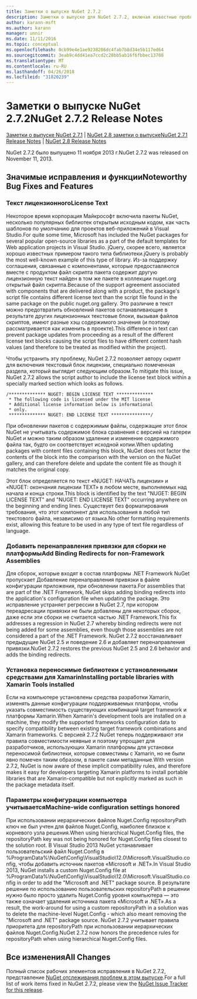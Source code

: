 ```yaml
---
title: Заметки о выпуске NuGet 2.7.2
description: Заметки о выпуске для NuGet 2.7.2, включая известные проблемы, исправленные ошибки, добавленные функции и DCR.
author: karann-msft
ms.author: karann
manager: unnir
ms.date: 11/11/2016
ms.topic: conceptual
ms.openlocfilehash: 0cb99e4e1ae9238286dc4fab7b8d34e5b117ed64
ms.sourcegitcommit: 3eab9c4dd41ea7ccd2c28bb5ab16f6fbbec13708
ms.translationtype: MT
ms.contentlocale: ru-RU
ms.lasthandoff: 04/26/2018
ms.locfileid: "31820239"
---
```

# <a name="nuget-272-release-notes"></a><span data-ttu-id="17ce6-103">Заметки о выпуске NuGet 2.7.2</span><span class="sxs-lookup"><span data-stu-id="17ce6-103">NuGet 2.7.2 Release Notes</span></span>

<span data-ttu-id="17ce6-104">[Заметки о выпуске NuGet 2.7.1](../release-notes/nuget-2.7.1.md) | [NuGet 2.8 заметки о выпуске](../release-notes/nuget-2.8.md)</span><span class="sxs-lookup"><span data-stu-id="17ce6-104">[NuGet 2.7.1 Release Notes](../release-notes/nuget-2.7.1.md) | [NuGet 2.8 Release Notes](../release-notes/nuget-2.8.md)</span></span>

<span data-ttu-id="17ce6-105">NuGet 2.7.2 было выпущено 11 ноября 2013 г.</span><span class="sxs-lookup"><span data-stu-id="17ce6-105">NuGet 2.7.2 was released on November 11, 2013.</span></span>

## <a name="noteworthy-bug-fixes-and-features"></a><span data-ttu-id="17ce6-106">Значимые исправления и функции</span><span class="sxs-lookup"><span data-stu-id="17ce6-106">Noteworthy Bug Fixes and Features</span></span>

### <a name="license-text"></a><span data-ttu-id="17ce6-107">Текст лицензионного</span><span class="sxs-lookup"><span data-stu-id="17ce6-107">License Text</span></span>
<span data-ttu-id="17ce6-108">Некоторое время корпорация Майкрософт включила пакеты NuGet, несколько популярных библиотек открытым исходным кодом, как часть шаблонов по умолчанию для проектов веб-приложений в Visual Studio.</span><span class="sxs-lookup"><span data-stu-id="17ce6-108">For quite some time, Microsoft has included the NuGet packages for several popular open-source libraries as a part of the default templates for Web application projects in Visual Studio.</span></span> <span data-ttu-id="17ce6-109">jQuery, скорее всего, является хорошо известных примером такого типа библиотеки.</span><span class="sxs-lookup"><span data-stu-id="17ce6-109">jQuery is probably the most well-known example of this type of library.</span></span> <span data-ttu-id="17ce6-110">Из-за поддержку соглашения, связанные с компонентами, которые предоставляются вместе с продуктом файл скрипта пакета содержит другую лицензионную текст найден в том же пакете в коллекции nuget.org открытый файл скрипта.</span><span class="sxs-lookup"><span data-stu-id="17ce6-110">Because of the support agreement associated with components that are delivered along with a product, the package's script file contains different license text than the script file found in the same package on the public nuget.org gallery.</span></span> <span data-ttu-id="17ce6-111">Это различие в текст можно предотвратить обновлений пакетов останавливающие в результате других лицензионных текстовые блоки, вызывая файлов скриптов, имеют разные хэш содержимого значения (и поэтому рассматривается как изменить в проекте).</span><span class="sxs-lookup"><span data-stu-id="17ce6-111">This difference in text can prevent package updates from proceeding as a result of the different license text blocks causing the script files to have different content hash values (and therefore to be treated as modified within the project).</span></span>

<span data-ttu-id="17ce6-112">Чтобы устранить эту проблему, NuGet 2.7.2 позволяет автору скрипт для включения текстовый блок лицензии, специально помеченная раздела, который выглядит следующим образом.</span><span class="sxs-lookup"><span data-stu-id="17ce6-112">To mitigate this issue, NuGet 2.7.2 allows the script author to include the license text block within a specially marked section which looks as follows.</span></span>

    /************** NUGET: BEGIN LICENSE TEXT **************
     * The following code is licensed under the MIT license
     * Additional license information below is informational
     * only.
     ************** NUGET: END LICENSE TEXT ***************/

<span data-ttu-id="17ce6-113">При обновлении пакетов с содержимым файлы, содержащие этот блок NuGet не учитывать содержимое блока сравнения с версией на галереи NuGet и можно таким образом удаление и изменение содержимого файла так, будто он соответствует исходной копии.</span><span class="sxs-lookup"><span data-stu-id="17ce6-113">When updating packages with content files containing this block, NuGet does not factor the contents of the block into the comparison with the version on the NuGet gallery, and can therefore delete and update the content file as though it matches the original copy.</span></span>

<span data-ttu-id="17ce6-114">Этот блок определяется по текст «NUGET: НАЧАТЬ лицензии» и «NUGET: окончания лицензии TEXT» в любом месте, выполняемых над начала и конца строки.</span><span class="sxs-lookup"><span data-stu-id="17ce6-114">This block is identified by the text "NUGET: BEGIN LICENSE TEXT" and "NUGET: END LICENSE TEXT" occurring anywhere on the beginning and ending lines.</span></span>  <span data-ttu-id="17ce6-115">Существует без форматирования требования, что этот компонент для использования в любой тип текстового файла, независимо от языка.</span><span class="sxs-lookup"><span data-stu-id="17ce6-115">No other formatting requirements exist, allowing this feature to be used in any type of text file regardless of language.</span></span>

### <a name="add-binding-redirects-for-non-framework-assemblies"></a><span data-ttu-id="17ce6-116">Добавить перенаправления привязки для сборки не платформы</span><span class="sxs-lookup"><span data-stu-id="17ce6-116">Add Binding Redirects for non-Framework Assemblies</span></span>
<span data-ttu-id="17ce6-117">Для сборок, которые входят в состав платформы .NET Framework NuGet пропускает Добавление перенаправления привязки в файле конфигурации приложения, при обновлении пакета.</span><span class="sxs-lookup"><span data-stu-id="17ce6-117">For assemblies that are part of the .NET Framework, NuGet skips adding binding redirects into the application's configuration file when updating the package.</span></span> <span data-ttu-id="17ce6-118">Это исправление устраняет регрессии в NuGet 2.7, при котором переадресации привязки не были добавлены для некоторых сборок, даже если эти сборки не считается частью .NET Framework.</span><span class="sxs-lookup"><span data-stu-id="17ce6-118">This fix addresses a regression in NuGet 2.7 whereby binding redirects were not being added for some assemblies, even though those assemblies are not considered a part of the .NET Framework.</span></span> <span data-ttu-id="17ce6-119">NuGet 2.7.2 восстанавливает предыдущие NuGet 2.5 и поведение 2.6 и добавляет перенаправления привязки.</span><span class="sxs-lookup"><span data-stu-id="17ce6-119">NuGet 2.7.2 restores the previous NuGet 2.5 and 2.6 behavior and adds the binding redirects.</span></span>

### <a name="installing-portable-libraries-with-xamarin-tools-installed"></a><span data-ttu-id="17ce6-120">Установка переносимые библиотеки с установленными средствами для Xamarin</span><span class="sxs-lookup"><span data-stu-id="17ce6-120">Installing portable libraries with Xamarin Tools installed</span></span>
<span data-ttu-id="17ce6-121">Если на компьютере установлены средства разработки Xamarin, изменять данные конфигурации поддерживаемых платформ, чтобы указать совместимость существующих комбинаций target framework и платформы Xamarin.</span><span class="sxs-lookup"><span data-stu-id="17ce6-121">When Xamarin's development tools are installed on a machine, they modify the supported frameworks configuration data to specify compatibility between existing target framework combinations and Xamarin frameworks.</span></span> <span data-ttu-id="17ce6-122">С версией 2.7.2 NuGet теперь поддерживают эти правила совместимости неявные и поэтому упрощает для разработчиков, использующих Xamarin платформы для установки переносимой библиотеки, которые совместимы с Xamarin, но не были явно помечен таким образом, в пакете сами метаданные.</span><span class="sxs-lookup"><span data-stu-id="17ce6-122">With version 2.7.2, NuGet is now aware of these implicit compatibility rules, and therefore makes it easy for developers targeting Xamarin platforms to install portable libraries that are Xamarin-compatible but not explicitly marked as such in the package metadata itself.</span></span>

### <a name="machine-wide-configuration-settings-honored"></a><span data-ttu-id="17ce6-123">Параметры конфигурации компьютера учитывается</span><span class="sxs-lookup"><span data-stu-id="17ce6-123">Machine-wide configuration settings honored</span></span>
<span data-ttu-id="17ce6-124">При использовании иерархических файлов Nuget.Config repositoryPath ключ не был учтен для файлов Nuget.Config, наиболее близкое к корневого узла решения.</span><span class="sxs-lookup"><span data-stu-id="17ce6-124">When using hierarchical Nuget.Config files, the repositoryPath key was not being honored for Nuget.Config files closest to the solution root.</span></span> <span data-ttu-id="17ce6-125">В Visual Studio 2013 NuGet устанавливает пользовательский файл Nuget.Config в %ProgramData%\NuGet\Config\VisualStudio\12.0\Microsoft.VisualStudio.config, чтобы добавить источник пакетов «Microsoft и .NET».</span><span class="sxs-lookup"><span data-stu-id="17ce6-125">In Visual Studio 2013, NuGet installs a custom Nuget.Config file at %ProgramData%\NuGet\Config\VisualStudio\12.0\Microsoft.VisualStudio.config in order to add the "Microsoft and .NET" package source.</span></span> <span data-ttu-id="17ce6-126">В результате решение по использованию пользовательских repositoryPath в решении нужно было просто удалить Nuget.Config уровня компьютера — это также означает удаления источника пакета «Microsoft и .NET».</span><span class="sxs-lookup"><span data-stu-id="17ce6-126">As a result, the work-around for using a custom repositoryPath in a solution was to delete the machine-level Nuget.Config - which also meant removing the "Microsoft and .NET" package source.</span></span> <span data-ttu-id="17ce6-127">NuGet 2.7.2 учитывает правила приоритета для repositoryPath при использовании иерархических файлов Nuget.Config.</span><span class="sxs-lookup"><span data-stu-id="17ce6-127">NuGet 2.7.2 now honors the precedence rules for repositoryPath when using hierarchical Nuget.Config files.</span></span>

## <a name="all-changes"></a><span data-ttu-id="17ce6-128">Все изменения</span><span class="sxs-lookup"><span data-stu-id="17ce6-128">All Changes</span></span>
<span data-ttu-id="17ce6-129">Полный список рабочих элементов исправления в NuGet 2.7.2, представление [NuGet отслеживания проблем в этом выпуске](https://nuget.codeplex.com/workitem/list/advanced?keyword=&status=All&type=All&priority=All&release=NuGet%202.7.2&assignedTo=All&component=All&sortField=LastUpdatedDate&sortDirection=Descending&page=0&reasonClosed=Fixed).</span><span class="sxs-lookup"><span data-stu-id="17ce6-129">For a full list of work items fixed in NuGet 2.7.2, please view the [NuGet Issue Tracker for this release](https://nuget.codeplex.com/workitem/list/advanced?keyword=&status=All&type=All&priority=All&release=NuGet%202.7.2&assignedTo=All&component=All&sortField=LastUpdatedDate&sortDirection=Descending&page=0&reasonClosed=Fixed).</span></span>
